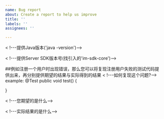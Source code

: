 ```yaml
---
name: Bug report
about: Create a report to help us improve
title: ''
labels: ''
assignees: ''

---
```


< !---提供Java版本('java -version')-->

< !---提供Server SDK版本号(找引入的'im-sdk-core')-->

##例如注册一个用户时出现错误，那么您可以将复现注册用户失败的测试代码提供出来，再分别提供期望的结果与实际得到的结果
< !---如何复现这个问题?-->
example:
@Test
public void test() {

}

< !---您期望的是什么-->

< !---实际结果的是什么-->
